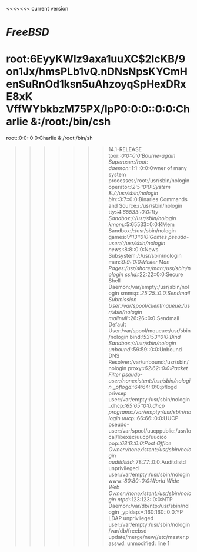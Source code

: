 <<<<<<< current version
# $FreeBSD$
#
root:$6$EyyKWIz9axa1uuXC$2lcKB/9on1Jx/hmsPLb1vQ.nDNsNpsKYCmHenSuRnOd1ksn5uAhzoyqSpHexDRxE8xK
VffWYbkbzM75PX/lpP0:0:0::0:0:Charlie &:/root:/bin/csh
=======
root::0:0::0:0:Charlie &:/root:/bin/sh
>>>>>>> 14.1-RELEASE
toor:*:0:0::0:0:Bourne-again Superuser:/root:
daemon:*:1:1::0:0:Owner of many system processes:/root:/usr/sbin/nologin
operator:*:2:5::0:0:System &:/:/usr/sbin/nologin
bin:*:3:7::0:0:Binaries Commands and Source:/:/usr/sbin/nologin
tty:*:4:65533::0:0:Tty Sandbox:/:/usr/sbin/nologin
kmem:*:5:65533::0:0:KMem Sandbox:/:/usr/sbin/nologin
games:*:7:13::0:0:Games pseudo-user:/:/usr/sbin/nologin
news:*:8:8::0:0:News Subsystem:/:/usr/sbin/nologin
man:*:9:9::0:0:Mister Man Pages:/usr/share/man:/usr/sbin/nologin
sshd:*:22:22::0:0:Secure Shell Daemon:/var/empty:/usr/sbin/nologin
smmsp:*:25:25::0:0:Sendmail Submission User:/var/spool/clientmqueue:/usr/sbin/nologin
mailnull:*:26:26::0:0:Sendmail Default User:/var/spool/mqueue:/usr/sbin/nologin
bind:*:53:53::0:0:Bind Sandbox:/:/usr/sbin/nologin
unbound:*:59:59::0:0:Unbound DNS Resolver:/var/unbound:/usr/sbin/nologin
proxy:*:62:62::0:0:Packet Filter pseudo-user:/nonexistent:/usr/sbin/nologin
_pflogd:*:64:64::0:0:pflogd privsep user:/var/empty:/usr/sbin/nologin
_dhcp:*:65:65::0:0:dhcp programs:/var/empty:/usr/sbin/nologin
uucp:*:66:66::0:0:UUCP pseudo-user:/var/spool/uucppublic:/usr/local/libexec/uucp/uucico
pop:*:68:6::0:0:Post Office Owner:/nonexistent:/usr/sbin/nologin
auditdistd:*:78:77::0:0:Auditdistd unprivileged user:/var/empty:/usr/sbin/nologin
www:*:80:80::0:0:World Wide Web Owner:/nonexistent:/usr/sbin/nologin
ntpd:*:123:123::0:0:NTP Daemon:/var/db/ntp:/usr/sbin/nologin
_ypldap:*:160:160::0:0:YP LDAP unprivileged user:/var/empty:/usr/sbin/nologin
/var/db/freebsd-update/merge/new//etc/master.passwd: unmodified: line 1
